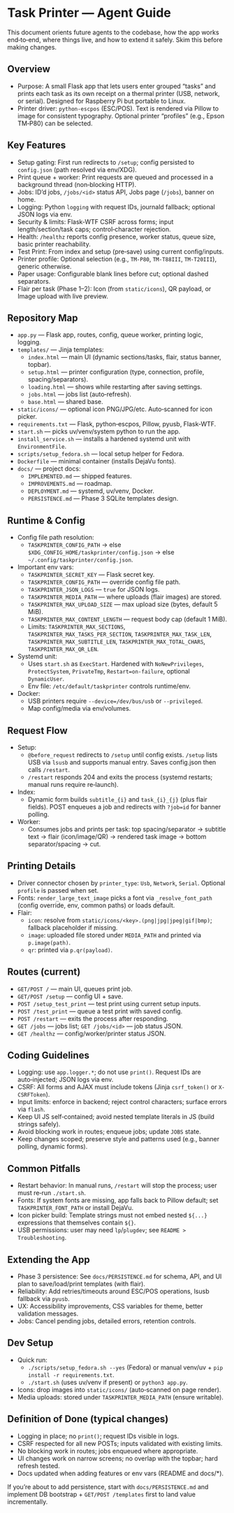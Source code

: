 # Task Printer — Agent Guide

This document orients future agents to the codebase, how the app works end‑to‑end, where things live, and how to extend it safely. Skim this before making changes.

## Overview
- Purpose: A small Flask app that lets users enter grouped “tasks” and prints each task as its own receipt on a thermal printer (USB, network, or serial). Designed for Raspberry Pi but portable to Linux.
- Printer driver: `python-escpos` (ESC/POS). Text is rendered via Pillow to image for consistent typography. Optional printer “profiles” (e.g., Epson TM‑P80) can be selected.

## Key Features
- Setup gating: First run redirects to `/setup`; config persisted to `config.json` (path resolved via env/XDG).
- Print queue + worker: Print requests are queued and processed in a background thread (non‑blocking HTTP).
- Jobs: ID’d jobs, `/jobs/<id>` status API, Jobs page (`/jobs`), banner on home.
- Logging: Python `logging` with request IDs, journald fallback; optional JSON logs via env.
- Security & limits: Flask‑WTF CSRF across forms; input length/section/task caps; control‑character rejection.
- Health: `/healthz` reports config presence, worker status, queue size, basic printer reachability.
- Test Print: From index and setup (pre‑save) using current config/inputs.
- Printer profile: Optional selection (e.g., `TM-P80`, `TM-T88III`, `TM-T20III`), generic otherwise.
- Paper usage: Configurable blank lines before cut; optional dashed separators.
- Flair per task (Phase 1–2): Icon (from `static/icons`), QR payload, or Image upload with live preview.

## Repository Map
- `app.py` — Flask app, routes, config, queue worker, printing logic, logging.
- `templates/` — Jinja templates:
  - `index.html` — main UI (dynamic sections/tasks, flair, status banner, topbar).
  - `setup.html` — printer configuration (type, connection, profile, spacing/separators).
  - `loading.html` — shows while restarting after saving settings.
  - `jobs.html` — jobs list (auto‑refresh).
  - `base.html` — shared base.
- `static/icons/` — optional icon PNG/JPG/etc. Auto‑scanned for icon picker.
- `requirements.txt` — Flask, python‑escpos, Pillow, pyusb, Flask‑WTF.
- `start.sh` — picks uv/venv/system python to run the app.
- `install_service.sh` — installs a hardened systemd unit with `EnvironmentFile`.
- `scripts/setup_fedora.sh` — local setup helper for Fedora.
- `Dockerfile` — minimal container (installs DejaVu fonts).
- `docs/` — project docs:
  - `IMPLEMENTED.md` — shipped features.
  - `IMPROVEMENTS.md` — roadmap.
  - `DEPLOYMENT.md` — systemd, uv/venv, Docker.
  - `PERSISTENCE.md` — Phase 3 SQLite templates design.

## Runtime & Config
- Config file path resolution:
  - `TASKPRINTER_CONFIG_PATH` → else `$XDG_CONFIG_HOME/taskprinter/config.json` → else `~/.config/taskprinter/config.json`.
- Important env vars:
  - `TASKPRINTER_SECRET_KEY` — Flask secret key.
  - `TASKPRINTER_CONFIG_PATH` — override config file path.
  - `TASKPRINTER_JSON_LOGS` — `true` for JSON logs.
  - `TASKPRINTER_MEDIA_PATH` — where uploads (flair images) are stored.
  - `TASKPRINTER_MAX_UPLOAD_SIZE` — max upload size (bytes, default 5 MiB).
  - `TASKPRINTER_MAX_CONTENT_LENGTH` — request body cap (default 1 MiB).
  - Limits: `TASKPRINTER_MAX_SECTIONS`, `TASKPRINTER_MAX_TASKS_PER_SECTION`, `TASKPRINTER_MAX_TASK_LEN`, `TASKPRINTER_MAX_SUBTITLE_LEN`, `TASKPRINTER_MAX_TOTAL_CHARS`, `TASKPRINTER_MAX_QR_LEN`.
- Systemd unit:
  - Uses `start.sh` as `ExecStart`. Hardened with `NoNewPrivileges`, `ProtectSystem`, `PrivateTmp`, `Restart=on-failure`, optional `DynamicUser`.
  - Env file: `/etc/default/taskprinter` controls runtime/env.
- Docker:
  - USB printers require `--device=/dev/bus/usb` or `--privileged`.
  - Map config/media via env/volumes.

## Request Flow
- Setup:
  - `@before_request` redirects to `/setup` until config exists. `/setup` lists USB via `lsusb` and supports manual entry. Saves config.json then calls `/restart`.
  - `/restart` responds 204 and exits the process (systemd restarts; manual runs require re‑launch).
- Index:
  - Dynamic form builds `subtitle_{i}` and `task_{i}_{j}` (plus flair fields). POST enqueues a job and redirects with `?job=id` for banner polling.
- Worker:
  - Consumes jobs and prints per task: top spacing/separator → subtitle text → flair (icon/image/QR) → rendered task image → bottom separator/spacing → cut.

## Printing Details
- Driver connector chosen by `printer_type`: `Usb`, `Network`, `Serial`. Optional `profile` is passed when set.
- Fonts: `render_large_text_image` picks a font via `_resolve_font_path` (config override, env, common paths) or loads default.
- Flair:
  - `icon`: resolve from `static/icons/<key>.(png|jpg|jpeg|gif|bmp)`; fallback placeholder if missing.
  - `image`: uploaded file stored under `MEDIA_PATH` and printed via `p.image(path)`.
  - `qr`: printed via `p.qr(payload)`.

## Routes (current)
- `GET/POST /` — main UI, queues print job.
- `GET/POST /setup` — config UI + save.
- `POST /setup_test_print` — test print using current setup inputs.
- `POST /test_print` — queue a test print with saved config.
- `POST /restart` — exits the process after responding.
- `GET /jobs` — jobs list; `GET /jobs/<id>` — job status JSON.
- `GET /healthz` — config/worker/printer status JSON.

## Coding Guidelines
- Logging: use `app.logger.*`; do not use `print()`. Request IDs are auto‑injected; JSON logs via env.
- CSRF: All forms and AJAX must include tokens (Jinja `csrf_token()` or `X-CSRFToken`).
- Input limits: enforce in backend; reject control characters; surface errors via `flash`.
- Keep UI JS self‑contained; avoid nested template literals in JS (build strings safely).
- Avoid blocking work in routes; enqueue jobs; update `JOBS` state.
- Keep changes scoped; preserve style and patterns used (e.g., banner polling, dynamic forms).

## Common Pitfalls
- Restart behavior: In manual runs, `/restart` will stop the process; user must re‑run `./start.sh`.
- Fonts: If system fonts are missing, app falls back to Pillow default; set `TASKPRINTER_FONT_PATH` or install DejaVu.
- Icon picker build: Template strings must not embed nested `${...}` expressions that themselves contain `${}`.
- USB permissions: user may need `lp`/`plugdev`; see `README > Troubleshooting`.

## Extending the App
- Phase 3 persistence: See `docs/PERSISTENCE.md` for schema, API, and UI plan to save/load/print templates (with flair).
- Reliability: Add retries/timeouts around ESC/POS operations, lsusb fallback via `pyusb`.
- UX: Accessibility improvements, CSS variables for theme, better validation messages.
- Jobs: Cancel pending jobs, detailed errors, retention controls.

## Dev Setup
- Quick run:
  - `./scripts/setup_fedora.sh --yes` (Fedora) or manual venv/uv + `pip install -r requirements.txt`.
  - `./start.sh` (uses uv/venv if present) or `python3 app.py`.
- Icons: drop images into `static/icons/` (auto‑scanned on page render).
- Media uploads: stored under `TASKPRINTER_MEDIA_PATH` (ensure writable).

## Definition of Done (typical changes)
- Logging in place; no `print()`; request IDs visible in logs.
- CSRF respected for all new POSTs; inputs validated with existing limits.
- No blocking work in routes; jobs enqueued where appropriate.
- UI changes work on narrow screens; no overlap with the topbar; hard refresh tested.
- Docs updated when adding features or env vars (README and docs/*).

If you’re about to add persistence, start with `docs/PERSISTENCE.md` and implement DB bootstrap + `GET/POST /templates` first to land value incrementally.

